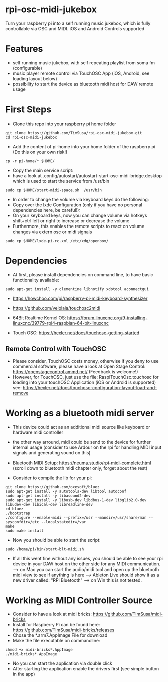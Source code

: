 # rpi-osc-midi-jukebox
Turn your raspberry pi into a self running music jukebox, which is fully controllable via OSC and MIDI. iOS and Android Controls supported 

# Features 
- self running music jukebox, with self repeating playlist from soma fm (configurable)
- music player remote control via TouchOSC App (iOS, Android, see loading layout below)
- possibility to start the device as bluetooth midi host for DAW remote usage

# First Steps
- Clone this repo into your raspberry pi home folder

``` 
git clone https://github.com/TimSusa/rpi-osc-midi-jukebox.git 
cd rpi-osc-midi-jukebox
``` 

- Add the content of pi-home into your home folder of the raspberry pi (Do this on your own risk!)
```
cp -r pi-home/* $HOME/
```

- Copy the main service script:
- have a look at .config/autostart/autostart-start-osc-midi-bridge.desktop which is used to start the service from /usr/bin
```
sudo cp $HOME/start-midi-space.sh  /usr/bin
```

- In order to change the volume via keyboard keys do the following:
- Copy over the lxde Configuration (only if you have no personal dependencies here, be careful!):
- On your keyboard keys, now you can change volume via hotkeys shift+ctrl left or right to increase or decrease the volume
- Furthermore, this enables the remote scripts to react on volume changes via extern osc or midi signals

``` 
sudo cp $HOME/lxde-pi-rc.xml /etc/xdg/openbox/
```  

# Dependencies
- At first, please install dependencies on command line, to have basic functionality available:

```
sudo apt-get install -y clementine libnotify xdotool aconnectgui
```

- https://howchoo.com/pi/raspberry-pi-midi-keyboard-synthesizer
- https://github.com/velolala/touchosc2midi


- 64Bit Realtime Kernel OS: https://forum.linuxcnc.org/9-installing-linuxcnc/39779-rpi4-raspbian-64-bit-linuxcnc

- Touch OSC: https://hexler.net/docs/touchosc-getting-started

## Remote Control with TouchOSC
- Please consider, TouchOSC costs money, otherwise if you deny to use commercial software, please have a look at Open Stage Control: https://openstagecontrol.ammd.net/ (Feedback is welcome!)
- However, for TouchOSC, just use the file: RaspiTouchOsc.touchosc for loading into your touchOSC Application (iOS or Android is supported) see: https://hexler.net/docs/touchosc-configuration-layout-load-and-remove

# Working as a bluetooth midi server
- This device could act as an additional midi source like keyboard or hardware midi controller
- the other way arround, midi could be send to the device for further internal usage (consider to use Ardour on the rpi for handling MIDI input signals and generating sound on this)
- Bluetooth MIDI Setup: https://neuma.studio/rpi-midi-complete.html (scroll down to bluetooth midi chapter only, forget about the rest)

- Consider to compile the lib for your pi:

``` 
git clone https://github.com/oxesoft/bluez
sudo apt-get install -y autotools-dev libtool autoconf
sudo apt-get install -y libasound2-dev
sudo apt-get install -y libusb-dev libdbus-1-dev libglib2.0-dev libudev-dev libical-dev libreadline-dev
cd bluez
./bootstrap
./configure --enable-midi --prefix=/usr --mandir=/usr/share/man --sysconfdir=/etc --localstatedir=/var
make
sudo make install 
``` 

- Now you should be able to start the script:

``` 
sudo /home/pi/bin/start-blt-midi.sh 
``` 

- If all this went fine without any issues, you should be able to see your rpi device in your DAW host on the other side for any MIDI communication. 
--> on Mac you can start the audio/midi tool and open up the bluetooth midi view to see if anything is here
--> Ableton Live should show it as a new driver called: "RPi Bluetooth"
--> on Win this is not tested. 


# Working as MIDI Controller Source
- Consider to have a look at midi bricks:
https://github.com/TimSusa/midi-bricks
- Install for Raspberry Pi can be found here: https://github.com/TimSusa/midi-bricks/releases
- Chose the *.arm7.AppImage File for download
- Make the file executable on commandline:
``` 
chmod +x midi-bricks*.AppImage
./midi-bricks*.AppImage
```  

- No you can start the application via double click
- After starting the application enable the drivers first (see simple button in the app)

